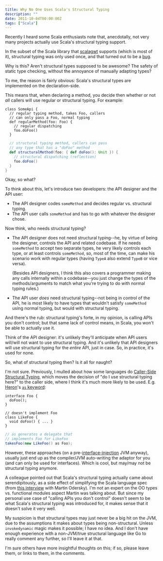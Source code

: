 ```yaml
---
title: Why No One Uses Scala's Structural Typing
description: ""
date: 2011-10-04T00:00:00Z
tags: ["Scala"]
---
```




Recently I heard some Scala enthusiasts note that, anecdotally, not very many projects actually use Scala's structural typing support.

In the subset of the Scala library that [scalagwt](http://scalagwt.github.com/) supports (which is most of it), structural typing was only used once, and that turned out to be a [bug](https://issues.scala-lang.org/browse/SI-4791).

Why is this? Aren't structural types supposed to be awesome? The safety of static type checking, without the annoyance of manually adapting types?

To me, the reason is fairly obvious: Scala's structural types are implemented on the declaration-side.

This means that, when declaring a method, you decide then whether or not *all* callers will use regular or structural typing. For example:

    class SomeApi {
      // regular typing method, takes Foo, callers
      // can only pass a Foo, normal typing
      def regularMethod(foo: Foo) {
        // regular dispatching
        foo.doFoo()
      }

```scala
  // structural typing method, callers can pass
  // any type that has a "doFoo" method
  def structuralMethod(foo: { def doFoo(): Unit }) {
    // structural dispatching (reflection)
    foo.doFoo()
  }
}
```

Okay, so what?

To think about this, let's introduce two developers: the API designer and the API user:

* The API designer codes `someMethod` and decides regular vs. structural typing.
* The API user calls `someMethod` and has to go with whatever the designer chose.

Now think, who needs structural typing?

* The API designer does not need structural typing--he, by virtue of being the designer, controls the API and related codebase. If he needs `someMethod` to accept two separate types, he very likely controls each type, or at least controls `someMethod`, so, most of the time, can make his scenario work with regular types (having `TypeA` also extend `TypeB` or vice versa).

  (Besides API designers, I think this also covers a programmer making any calls internally within a codebase--you just change the types of the methods/arguments to match what you're trying to do with normal typing rules.)

* The API user *does* need structural typing--not being in control of the API, he is most likely to have types that wouldn't satisfy `someMethod` using normal typing, but would with structural typing.

And there's the rub: structural typing's forte, in my opinion, is calling APIs you don't control; but that same lack of control means, in Scala, you won't be able to actually use it.

Think of the API designer: it's unlikely they'll anticipate when API users will/will not want to use structural typing. And it's unlikely that API designers will use structural typing for the *entire* API, just in case. So, in practice, it's used for none.

So, what of structural typing then? Is it all for naught?

I'm not sure. Previously, I mulled about how some languages do [Caller-Side Structural Typing](http://draconianoverlord.com/2010/01/17/caller-side-structural-typing.html), which moves the decision of "do I use structural typing here?" to the caller side, where I think it's much more likely to be used. E.g. [Heron](http://code.google.com/p/heron-language)'s [`as` keyword](http://drdobbs.com/blogs/architecture-and-design/228701413):

    interface Foo {
      doFoo();
    }

    // doesn't implement Foo
    class LikeFoo {
      void doFoo() { ... }
    }

```java
// as generates a delegate that
// implements Foo for LikeFoo
takesFoo(new LikeFoo() as Foo);
```

However, these approaches (on a pre-[interface-injection](http://openjdk.java.net/projects/mlvm/subprojects.html#InterfaceInjection) JVM anyway), usually just end up as the compiler/JVM auto-writing the adaptor for you (and can only be used for interfaces). Which is cool, but may/may not be structural typing anymore.

A colleague pointed out that Scala's structural typing actually came about serendipitously, as a side effect of simplifying the Scala language spec (from [this interview](http://www.infoq.com/interviews/martin-odersky-scala-future) with Martin Odersky). I'm not an expert on the OO types vs. functional modules aspect Martin was talking about. But since my personal use case of "calling APIs you don't control" doesn't seem to be what Scala's structural typing was introduced for, it makes sense that it doesn't solve it very well.

My suspicion is that structural types may just never be a big hit on the JVM, due to the assumptions it makes about types being non-structural. Unless `invokedynamic` magic makes it possible; I have no idea. And I don't have enough experience with a non-JVM/true structural language like Go to really comment any further, so I'll leave it at that.

I'm sure others have more insightful thoughts on this; if so, please leave them, or links to them, in the comments.

